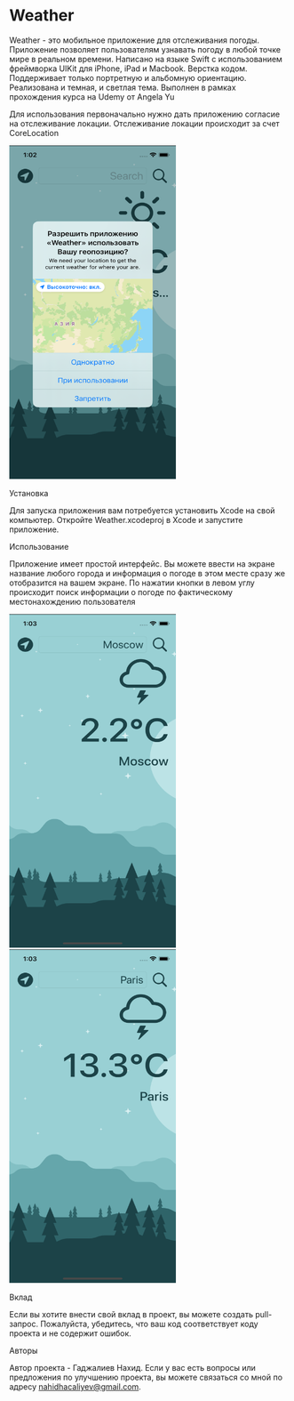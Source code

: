 # Weather

Weather - это мобильное приложение для отслеживания погоды. Приложение позволяет пользователям узнавать погоду в любой точке мире в реальном времени.
Написано на языке Swift с использованием фреймворка UIKit для iPhone, iPad и Macbook. Верстка кодом. Поддерживает только портретную и альбомную ориентацию. Реализована и темная, и светлая тема. Выполнен в рамках прохождения курса на Udemy от Angela Yu

Для использования первоначально нужно дать приложению согласие на отслеживание локации. Отслеживание локации происходит за счет CoreLocation

<img src="https://github.com/NakhidGadzhaliev/Weather/blob/main/Запрос.png" width="300" height="600">

Установка

Для запуска приложения вам потребуется установить Xcode на свой компьютер. Откройте Weather.xcodeproj в Xcode и запустите приложение.

Использование

Приложение имеет простой интерфейс. Вы можете ввести на экране название любого города и информация о погоде в этом месте сразу же отобразится на вашем экране. По нажатии кнопки в левом углу происходит поиск информации о погоде по фактическому местонахождению пользователя

<img src="https://github.com/NakhidGadzhaliev/Weather/blob/main/Москва.png" width="300" height="600"> <img src="https://github.com/NakhidGadzhaliev/Weather/blob/main/Париж.png" width="300" height="600">

Вклад

Если вы хотите внести свой вклад в проект, вы можете создать pull-запрос. Пожалуйста, убедитесь, что ваш код соответствует коду проекта и не содержит ошибок.

Авторы

Автор проекта - Гаджалиев Нахид. Если у вас есть вопросы или предложения по улучшению проекта, вы можете связаться со мной по адресу nahidhacaliyev@gmail.com.
